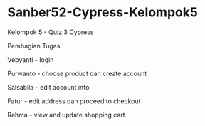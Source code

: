 # Sanber52-Cypress-Kelompok5

Kelompok 5 - Quiz 3 Cypress

Pembagian Tugas

Vebyanti - login

Purwanto - choose product dan create account

Salsabila - edit account info

Fatur - edit address dan proceed to checkout

Rahma - view and update shopping cart



